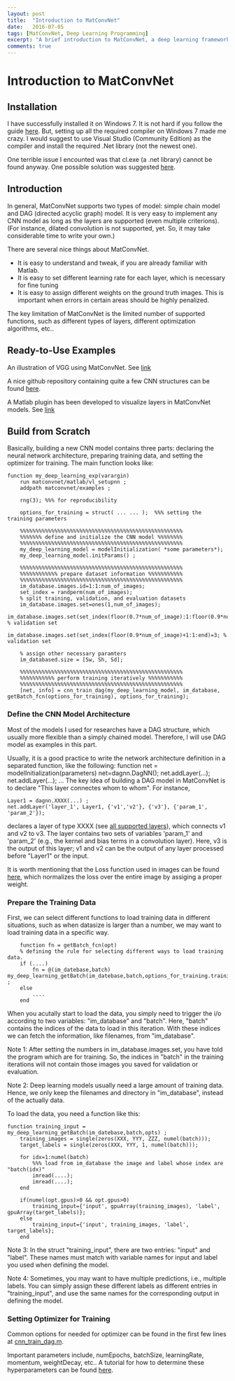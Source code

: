 ```yaml
---
layout: post
title:  "Introduction to MatConvNet"
date:   2016-07-05
tags: [MatConvNet, Deep Learning Programming]
excerpt: "A brief introduction to MatConvNet, a deep learning framework in Matlab. Installation, basic usage, coding philosophy, and examples will be introducted."
comments: true
---
```


# Introduction to MatConvNet



## Installation

I have successfully installed it on Windows 7. It is not hard if you follow the guide [here](http://www.vlfeat.org/matconvnet/install/). But, setting up all the required compiler on Windows 7 made me crazy. I would suggest to use Visual Studio (Community Edition) as the compiler and install the required .Net library (not the newest one). 

One terrible issue I encounted was that cl.exe (a .net library) cannot be found anyway. One possible solution was suggested [here](http://stackoverflow.com/questions/32091593/cannot-install-windows-sdk-7-1-on-windows-10).

## Introduction

In general, MatConvNet supports two types of model: simple chain model and DAG (directed acyclic graph) model. It is very easy to implement any CNN model as long as the layers are supported (even multiple criterions). (For instance, dilated convolution is not supported, yet. So, it may take considerable time to write your own.)

There are several nice things about MatConvNet. 
* It is easy to understand and tweak, if you are already familiar with Matlab. 
* It is easy to set different learning rate for each layer, which is necessary for fine tuning
* It is easy to assign different weights on the ground truth images. This is important when errors in certain areas should be highly penalized. 

The key limitation of MatConvNet is the limited number of supported functions, such as different types of layers, different optimization algorithms, etc.. 


## Ready-to-Use Examples

An illustration of VGG using MatConvNet. See [link](http://www.robots.ox.ac.uk/~vgg/practicals/cnn/)

A nice github repository containing quite a few CNN structures can be found [here](https://github.com/jxchen01/matconvnet-calvin). 

A Matlab plugin has been developed to visualize layers in MatConvNet models. See [link](http://vision03.csail.mit.edu/cnn_art/index.html)

## Build from Scratch

Basically, building a new CNN model contains three parts: declaring the neural network architecture, preparing training data, and setting the optimizer for training. The main function looks like:

	function my_deep_learning_exp(varargin)
		run matconvnet/matlab/vl_setupnn ;
		addpath matconvnet/examples ;
		
		rng(3); %%% for reproducibility
		
		options_for_training = struct( ... ... );  %%% setting the training parameters
		
		%%%%%%%%%%%%%%%%%%%%%%%%%%%%%%%%%%%%%%%%%%%%%%%%%%%%
		%%%%%%% define and initialize the CNN model %%%%%%%%
		%%%%%%%%%%%%%%%%%%%%%%%%%%%%%%%%%%%%%%%%%%%%%%%%%%%%
		my_deep_learning_model = modelInitialization( *some parameters*);
		my_deep_learning_model.initParams() ;
		
		%%%%%%%%%%%%%%%%%%%%%%%%%%%%%%%%%%%%%%%%%%%%%%%%%%%%
		%%%%%%%%%%%% prepare dataset information %%%%%%%%%%%
		%%%%%%%%%%%%%%%%%%%%%%%%%%%%%%%%%%%%%%%%%%%%%%%%%%%%
		im_database.images.id=1:1:num_of_images;
		set_index = randperm(num_of_images);
		% split training, validation, and evaluation datasets
		im_database.images.set=ones(1,num_of_images);
		im_database.images.set(set_index(floor(0.7*num_of_image):1:floor(0.9*num_of_image))=2; % validation set
		im_database.images.set(set_index(floor(0.9*num_of_image)+1:1:end)=3; % validation set
		
		% assign other necessary paramters
		im_databased.size = [Sw, Sh, Sd];
		
		%%%%%%%%%%%%%%%%%%%%%%%%%%%%%%%%%%%%%%%%%%%%%%%%%%%%
		%%%%%%%%%%% perform training iteratively %%%%%%%%%%%
		%%%%%%%%%%%%%%%%%%%%%%%%%%%%%%%%%%%%%%%%%%%%%%%%%%%%
		[net, info] = cnn_train_dag(my_deep_learning_model, im_database, getBatch_fcn(options_for_training), options_for_training);


### Define the CNN Model Architecture

Most of the models I used for researches have a DAG structure, which usually more flexible than a simply chained model. Therefore, I will use DAG model as examples in this part.

Usually, it is a good practice to write the network architecture definition in a separated function, like the following:
	function net = modelInitialization(parameters)
		net=dagnn.DagNN();
		net.addLayer(...);
		net.addLayer(...);
		...
The key idea of building a DAG model in MatConvNet is to declare "This layer connectes whom to whom". For instance, 

	Layer1 = dagnn.XXXX(...) ;
	net.addLayer('layer_1', Layer1, {'v1','v2'}, {'v3'}, {'param_1', 'param_2'});

declares a layer of type XXXX (see [all supported layers](https://github.com/vlfeat/matconvnet/tree/master/matlab/%2Bdagnn)), which connects v1 and v2 to v3. The layer contains two sets of variables 'param_1' and 'param_2' (e.g., the kernel and bias terms in a convolution layer). Here, v3 is the output of this layer; v1 and v2 can be the output of any layer processed before "Layer1" or the input. 

It is worth mentioning that the Loss function used in images can be found [here](https://github.com/vlfeat/matconvnet-fcn/blob/master/SegmentationLoss.m), which normalizes the loss over the entire image by assiging a proper weight. 
		

### Prepare the Training Data

First, we can select different functions to load training data in different situations, such as when datasize is larger than a number, we may want to load training data in a specific way. 

		function fn = getBatch_fcn(opt)
		% defining the rule for selecting different ways to load training data. 
		if (....)
			fn = @(im_datebase,batch) my_deep_learning_getBatch(im_datebase,batch,options_for_training.trainingdata) ;
		else
			....
		end
		
When you acutally start to load the data, you simply need to trigger the i/o according to two variables: "im_database" and "batch". Here, "batch" contains the indices of the data to load in this iteration. With these indices we can fetch the information, like filenames, from "im_database". 

Note 1: After setting the numbers in im_database.images.set, you have told the program which are for training. So, the indices in "batch" in the training iterations will not contain those images you saved for validation or evaluation.

Note 2: Deep learning models usually need a large amount of training data. Hence, we only keep the filenames and directory in "im_database", instead of the actually data. 

To load the data, you need a function like this:

	function training_input = my_deep_learning_getBatch(im_datebase,batch,opts) ;
		training_images = single(zeros(XXX, YYY, ZZZ, numel(batch)));
		target_labels = single(zeros(XXX, YYY, 1, numel(batch)));
		
		for idx=1:numel(batch)
			%%% load from im_database the image and label whose index are "batch(idx)"
			imread(....); 
			imread(....);
		end
		
		if(numel(opt.gpus)>0 && opt.gpus>0)
			training_input={'input', gpuArray(training_images), 'label', gpuArray(target_labels)};
		else
			training_input={'input', training_images, 'label', target_labels};
		end


Note 3: In the struct "training_input", there are two entries: "input" and "label". These names must match with variable names for input and label you used when defining the model. 

Note 4: Sometimes, you may want to have multiple predictions, i.e., multiple labels. You can simply assign these different labels as different entries in "training_input", and use the same names for the corresponding output in defining the model.


### Setting Optimizer for Training

Common options for needed for optimizer can be found in the first few lines at [cnn_train_dag.m](https://github.com/vlfeat/matconvnet/blob/master/examples/cnn_train_dag.m).

Important parameters include, numEpochs, batchSize, learningRate, momentum, weightDecay, etc.. A tutorial for how to determine these hyperparameters can be found [here](http://caffe.berkeleyvision.org/tutorial/solver.html).